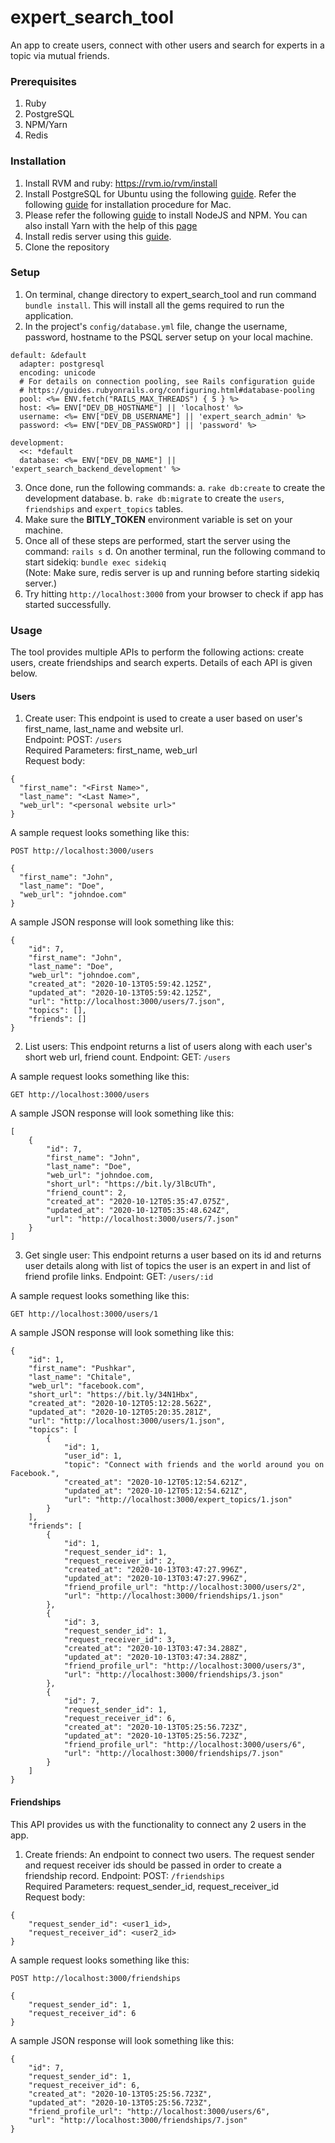 # expert_search_tool
An app to create users, connect with other users and search for experts in a topic via mutual friends.

### Prerequisites
1. Ruby
2. PostgreSQL
3. NPM/Yarn
4. Redis

### Installation
1. Install RVM and ruby: https://rvm.io/rvm/install
2. Install PostgreSQL for Ubuntu using the following [guide](https://www.digitalocean.com/community/tutorials/how-to-use-postgresql-with-your-ruby-on-rails-application-on-ubuntu-18-04).
Refer the following [guide](https://www.postgresql.org/download/macosx/) for installation procedure for Mac.
3. Please refer the following [guide](https://docs.npmjs.com/downloading-and-installing-node-js-and-npm) to install NodeJS and NPM.
You can also install Yarn with the help of this [page](https://classic.yarnpkg.com/en/docs/install/#debian-stable)
4. Install redis server using this [guide](https://redis.io/topics/quickstart).
5. Clone the repository

### Setup

1. On terminal, change directory to expert_search_tool and run command `bundle install`. This will install all the gems required to run the application.
2. In the project's `config/database.yml` file, change the username, password, hostname to the PSQL server setup on your local machine.
```
default: &default
  adapter: postgresql
  encoding: unicode
  # For details on connection pooling, see Rails configuration guide
  # https://guides.rubyonrails.org/configuring.html#database-pooling
  pool: <%= ENV.fetch("RAILS_MAX_THREADS") { 5 } %>
  host: <%= ENV["DEV_DB_HOSTNAME"] || 'localhost' %>
  username: <%= ENV["DEV_DB_USERNAME"] || 'expert_search_admin' %>
  password: <%= ENV["DEV_DB_PASSWORD"] || 'password' %>

development:
  <<: *default
  database: <%= ENV["DEV_DB_NAME"] || 'expert_search_backend_development' %>
```
3. Once done, run the following commands:
a. `rake db:create` to create the development database.
b. `rake db:migrate` to create the `users`, `friendships` and `expert_topics` tables.
4. Make sure the **BITLY_TOKEN** environment variable is set on your machine.
5. Once all of these steps are performed, start the server using the command: `rails s`
d. On another terminal, run the following command to start sidekiq: `bundle exec sidekiq`<br/>
(Note: Make sure, redis server is up and running before starting sidekiq server.)
6. Try hitting `http://localhost:3000` from your browser to check if app has started successfully.

### Usage
The tool provides multiple APIs to perform the following actions: create users, create friendships and search experts.
Details of each API is given below.

#### Users
1. Create user: This endpoint is used to create a user based on user's first_name, last_name and website url.<br/>
Endpoint: POST: `/users`<br/>
Required Parameters: first_name, web_url<br/>
Request body:
```
{
  "first_name": "<First Name>",
  "last_name": "<Last Name>",
  "web_url": "<personal website url>"
}
```
A sample request looks something like this:
```
POST http://localhost:3000/users

{
  "first_name": "John",
  "last_name": "Doe",
  "web_url": "johndoe.com"
}
```

A sample JSON response will look something like this: 
```
{
    "id": 7,
    "first_name": "John",
    "last_name": "Doe",
    "web_url": "johndoe.com",
    "created_at": "2020-10-13T05:59:42.125Z",
    "updated_at": "2020-10-13T05:59:42.125Z",
    "url": "http://localhost:3000/users/7.json",
    "topics": [],
    "friends": []
}
```

2. List users: This endpoint returns a list of users along with each user's short web url,  friend count.
Endpoint: GET: `/users`<br/>

A sample request looks something like this:
```
GET http://localhost:3000/users
```

A sample JSON response will look something like this: 
```
[
    {
        "id": 7,
        "first_name": "John",
        "last_name": "Doe",
        "web_url": "johndoe.com,
        "short_url": "https://bit.ly/3lBcUTh",
        "friend_count": 2,
        "created_at": "2020-10-12T05:35:47.075Z",
        "updated_at": "2020-10-12T05:35:48.624Z",
        "url": "http://localhost:3000/users/7.json"
    }
]
```

3. Get single user: This endpoint returns a user based on its id and returns user details along with list of topics the user is an expert in and list of friend profile links.
Endpoint: GET: `/users/:id`<br/>

A sample request looks something like this:
```
GET http://localhost:3000/users/1
```

A sample JSON response will look something like this: 
```
{
    "id": 1,
    "first_name": "Pushkar",
    "last_name": "Chitale",
    "web_url": "facebook.com",
    "short_url": "https://bit.ly/34N1Hbx",
    "created_at": "2020-10-12T05:12:28.562Z",
    "updated_at": "2020-10-12T05:20:35.281Z",
    "url": "http://localhost:3000/users/1.json",
    "topics": [
        {
            "id": 1,
            "user_id": 1,
            "topic": "Connect with friends and the world around you on Facebook.",
            "created_at": "2020-10-12T05:12:54.621Z",
            "updated_at": "2020-10-12T05:12:54.621Z",
            "url": "http://localhost:3000/expert_topics/1.json"
        }
    ],
    "friends": [
        {
            "id": 1,
            "request_sender_id": 1,
            "request_receiver_id": 2,
            "created_at": "2020-10-13T03:47:27.996Z",
            "updated_at": "2020-10-13T03:47:27.996Z",
            "friend_profile_url": "http://localhost:3000/users/2",
            "url": "http://localhost:3000/friendships/1.json"
        },
        {
            "id": 3,
            "request_sender_id": 1,
            "request_receiver_id": 3,
            "created_at": "2020-10-13T03:47:34.288Z",
            "updated_at": "2020-10-13T03:47:34.288Z",
            "friend_profile_url": "http://localhost:3000/users/3",
            "url": "http://localhost:3000/friendships/3.json"
        },
        {
            "id": 7,
            "request_sender_id": 1,
            "request_receiver_id": 6,
            "created_at": "2020-10-13T05:25:56.723Z",
            "updated_at": "2020-10-13T05:25:56.723Z",
            "friend_profile_url": "http://localhost:3000/users/6",
            "url": "http://localhost:3000/friendships/7.json"
        }
    ]
}
```

#### Friendships
This API provides us with the functionality to connect any 2 users in the app.
1. Create friends: An endpoint to connect two users. The request sender and request receiver ids should be passed in order to create a friendship record.
Endpoint: POST: `/friendships`<br/>
Required Parameters: request_sender_id, request_receiver_id<br/>
Request body:
```
{
    "request_sender_id": <user1_id>,
    "request_receiver_id": <user2_id>
}
```

A sample request looks something like this:
```
POST http://localhost:3000/friendships

{
    "request_sender_id": 1,
    "request_receiver_id": 6
}
```

A sample JSON response will look something like this: 
```
{
    "id": 7,
    "request_sender_id": 1,
    "request_receiver_id": 6,
    "created_at": "2020-10-13T05:25:56.723Z",
    "updated_at": "2020-10-13T05:25:56.723Z",
    "friend_profile_url": "http://localhost:3000/users/6",
    "url": "http://localhost:3000/friendships/7.json"
}
```
